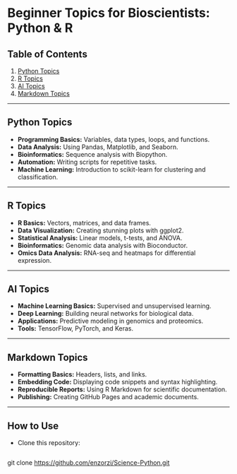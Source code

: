 # Beginner Topics for Bioscientists: Python & R

## Table of Contents
1. [Python Topics](#python-topics)
2. [R Topics](#r-topics)
3. [AI Topics](#ai-topics)
4. [Markdown Topics](#markdown-topics)

---

## Python Topics

- **Programming Basics:** Variables, data types, loops, and functions.
- **Data Analysis:** Using Pandas, Matplotlib, and Seaborn.
- **Bioinformatics:** Sequence analysis with Biopython.
- **Automation:** Writing scripts for repetitive tasks.
- **Machine Learning:** Introduction to scikit-learn for clustering and classification.

---

## R Topics

- **R Basics:** Vectors, matrices, and data frames.
- **Data Visualization:** Creating stunning plots with ggplot2.
- **Statistical Analysis:** Linear models, t-tests, and ANOVA.
- **Bioinformatics:** Genomic data analysis with Bioconductor.
- **Omics Data Analysis:** RNA-seq and heatmaps for differential expression.

---

## AI Topics

- **Machine Learning Basics:** Supervised and unsupervised learning.
- **Deep Learning:** Building neural networks for biological data.
- **Applications:** Predictive modeling in genomics and proteomics.
- **Tools:** TensorFlow, PyTorch, and Keras.

---

## Markdown Topics

- **Formatting Basics:** Headers, lists, and links.
- **Embedding Code:** Displaying code snippets and syntax highlighting.
- **Reproducible Reports:** Using R Markdown for scientific documentation.
- **Publishing:** Creating GitHub Pages and academic documents.

---

## How to Use

- Clone this repository:
  ```bash
 git clone https://github.com/enzorzi/Science-Python.git

